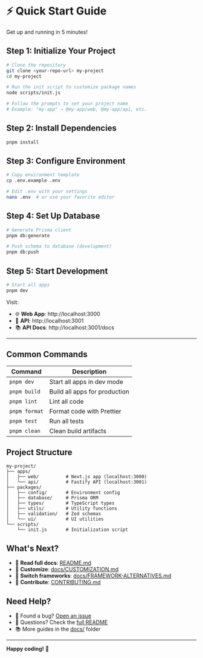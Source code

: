 # ⚡ Quick Start Guide

Get up and running in 5 minutes!

## Step 1: Initialize Your Project

```bash
# Clone the repository
git clone <your-repo-url> my-project
cd my-project

# Run the init script to customize package names
node scripts/init.js

# Follow the prompts to set your project name
# Example: "my-app" → @my-app/web, @my-app/api, etc.
```

## Step 2: Install Dependencies

```bash
pnpm install
```

## Step 3: Configure Environment

```bash
# Copy environment template
cp .env.example .env

# Edit .env with your settings
nano .env  # or use your favorite editor
```

## Step 4: Set Up Database

```bash
# Generate Prisma client
pnpm db:generate

# Push schema to database (development)
pnpm db:push
```

## Step 5: Start Development

```bash
# Start all apps
pnpm dev
```

Visit:
- 🌐 **Web App**: http://localhost:3000
- 🚀 **API**: http://localhost:3001
- 📚 **API Docs**: http://localhost:3001/docs

---

## Common Commands

| Command | Description |
|---------|-------------|
| `pnpm dev` | Start all apps in dev mode |
| `pnpm build` | Build all apps for production |
| `pnpm lint` | Lint all code |
| `pnpm format` | Format code with Prettier |
| `pnpm test` | Run all tests |
| `pnpm clean` | Clean build artifacts |

## Project Structure

```
my-project/
├── apps/
│   ├── web/          # Next.js app (localhost:3000)
│   └── api/          # Fastify API (localhost:3001)
├── packages/
│   ├── config/       # Environment config
│   ├── database/     # Prisma ORM
│   ├── types/        # TypeScript types
│   ├── utils/        # Utility functions
│   ├── validation/   # Zod schemas
│   └── ui/           # UI utilities
└── scripts/
    └── init.js       # Initialization script
```

## What's Next?

- 📖 **Read full docs**: [README.md](./README.md)
- 🎨 **Customize**: [docs/CUSTOMIZATION.md](./docs/CUSTOMIZATION.md)
- 🔄 **Switch frameworks**: [docs/FRAMEWORK-ALTERNATIVES.md](./docs/FRAMEWORK-ALTERNATIVES.md)
- 🤝 **Contribute**: [CONTRIBUTING.md](./CONTRIBUTING.md)

## Need Help?

- 🐛 Found a bug? [Open an issue](https://github.com/your-repo/issues)
- 💬 Questions? Check the [full README](./README.md)
- 📚 More guides in the [docs/](./docs) folder

---

**Happy coding!** 🎉

